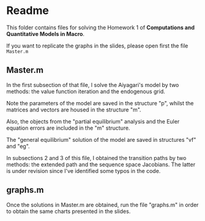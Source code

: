 # Readme

This folder contains files for solving the Homework 1 of **Computations and Quantitative Models in Macro**. 

If you want to replicate the graphs in the slides, please open first the file `Master.m`

## Master.m

In the first subsection of that file, I solve the Aiyagari's model by two methods: the value function iteration and the endogenous grid. 

Note the parameters of the model are saved in the structure "p", whilst the matrices and vectors are housed in the structure "m". 

Also, the objects from the "partial equilibrium" analysis and the Euler equation errors are included in the "m" structure. 

The "general equilibrium" solution of the model are saved in structures "vf" and "eg". 

In subsections 2 and 3 of this file, I obtained the transition paths by two methods: the extended path and the sequence space Jacobians. The latter is under revision since I've identified some typos in the code. 

## graphs.m

Once the solutions in Master.m are obtained, run the file "graphs.m" in order to obtain the same charts presented in the slides. 
